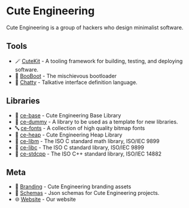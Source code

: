# Cute Engineering

Cute Engineering is a group of hackers who design minimalist software.

## Tools

 - 🪄 [CuteKit](https://github.com/cute-engineering/cutekit) - A tooling framework for building, testing, and deploying software.
 - 👻 [BooBoot](https://github.com/cute-engineering/booboot) - The mischievous bootloader
 - 💬 [Chatty](https://github.com/cute-engineering/chatty) - Talkative interface definition language.

## Libraries

 - 👷 [ce-base](https://github.com/cute-engineering/ce-base) - Cute Engineering Base Library
 - 🤪 [ce-dummy](https://github.com/cute-engineering/ce-dummy) - A library to be used as a template for new libraries.
 - 🔤 [ce-fonts](https://github.com/cute-engineering/ce-fonts) - A collection of high quality bitmap fonts
 - 🥞 [ce-heap](https://github.com/cute-engineering/ce-heap) - Cute Engineering Heap Library
 - 🧮 [ce-libm](https://github.com/cute-engineering/ce-libm) - The ISO C standard math library, ISO/IEC 9899
 - 📃 [ce-libc](https://github.com/cute-engineering/ce-libc) - The ISO C standard library, ISO/IEC 9899
 - 📃 [ce-stdcpp](https://github.com/cute-engineering/ce-stdcpp) - The ISO C++ standard library, ISO/IEC 14882

## Meta

- 💄 [Branding](https://github.com/cute-engineering/branding) - Cute Engineering branding assets
- 📜 [Schemas](https://github.com/cute-engineering/schemas) - Json schemas for Cute Engineering projects.
- 🌐 [Website](https://github.com/cute-engineering/website) - Our website
